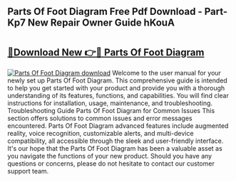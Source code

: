 ## Parts Of Foot Diagram Free Pdf Download - Part-Kp7 New Repair Owner Guide hKouA

# <h2><a href="http://dfku58.blite.top/?on=Parts+Of+Foot+Diagram">🔗Download New 👉🔴 Parts Of Foot Diagram</a></h2>

[![Parts Of Foot Diagram download](https://i.imgur.com/lujVjoI.png)](http://dfku58.blite.top/?on=Parts+Of+Foot+Diagram)
Welcome to the user manual for your newly set up Parts Of Foot Diagram. This comprehensive guide is intended to help you get started with your product and provide you with a thorough understanding of its features, functions, and capabilities. You will find clear instructions for installation, usage, maintenance, and troubleshooting. Troubleshooting Guide Parts Of Foot Diagram for Common Issues This section offers solutions to common issues and error messages encountered. Parts Of Foot Diagram advanced features include augmented reality, voice recognition, customizable alerts, and multi-device compatibility, all accessible through the sleek and user-friendly interface. It's our hope that the Parts Of Foot Diagram has been a valuable asset as you navigate the functions of your new product. Should you have any questions or concerns, please do not hesitate to contact our customer support team.
